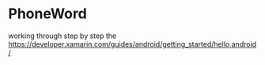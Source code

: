# PhoneWord
working through step by step the https://developer.xamarin.com/guides/android/getting_started/hello,android/
